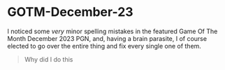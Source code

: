 # GOTM-December-23

I noticed some _very_ minor spelling mistakes in the featured Game Of The Month December 2023 PGN, and, having a brain parasite, I of course elected to go over the entire thing and fix every single one of them.

> Why did I do this
